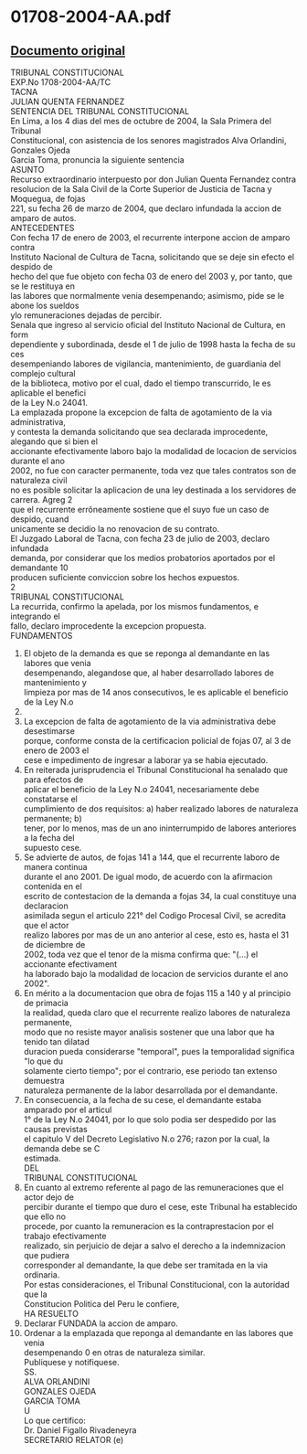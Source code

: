 
01708-2004-AA.pdf
=================
  
[Documento original](https://tc.gob.pe/jurisprudencia/2004/01708-2004-AA.pdf)  
---  
TRIBUNAL CONSTITUCIONAL  
EXP.No 1708-2004-AA/TC  
TACNA  
JULIAN QUENTA FERNANDEZ  
SENTENCIA DEL TRIBUNAL CONSTITUCIONAL  
En Lima, a los 4 dias del mes de octubre de 2004, la Sala Primera del Tribunal  
Constitucional, con asistencia de los senores magistrados Alva Orlandini, Gonzales Ojeda  
Garcia Toma, pronuncia la siguiente sentencia  
ASUNTO  
Recurso extraordinario interpuesto por don Julian Quenta Fernandez contra  
resolucion de la Sala Civil de la Corte Superior de Justicia de Tacna y Moquegua, de fojas  
221, su fecha 26 de marzo de 2004, que declaro infundada la accion de amparo de autos.  
ANTECEDENTES  
Con fecha 17 de enero de 2003, el recurrente interpone accion de amparo contra  
Instituto Nacional de Cultura de Tacna, solicitando que se deje sin efecto el despido de  
hecho del que fue objeto con fecha 03 de enero del 2003 y, por tanto, que se le restituya en  
las labores que normalmente venia desempenando; asimismo, pide se le abone los sueldos  
ylo remuneraciones dejadas de percibir.  
Senala que ingreso al servicio oficial del Instituto Nacional de Cultura, en form  
dependiente y subordinada, desde el 1 de julio de 1998 hasta la fecha de su ces  
desempeniando labores de vigilancia, mantenimiento, de guardiania del complejo cultural  
de la biblioteca, motivo por el cual, dado el tiempo transcurrido, le es aplicable el benefici  
de la Ley N.o 24041.  
La emplazada propone la excepcion de falta de agotamiento de la via administrativa,  
y contesta la demanda solicitando que sea declarada improcedente, alegando que si bien el  
accionante efectivamente laboro bajo la modalidad de locacion de servicios durante el ano  
2002, no fue con caracter permanente, toda vez que tales contratos son de naturaleza civil  
no es posible solicitar la aplicacion de una ley destinada a los servidores de carrera. Agreg 2  
que el recurrente errôneamente sostiene que el suyo fue un caso de despido, cuand  
unicamente se decidio la no renovacion de su contrato.  
El Juzgado Laboral de Tacna, con fecha 23 de julio de 2003, declaro infundada  
demanda, por considerar que los medios probatorios aportados por el demandante 10  
producen suficiente conviccion sobre los hechos expuestos.  
2  
TRIBUNAL CONSTITUCIONAL  
La recurrida, confirmo la apelada, por los mismos fundamentos, e integrando el  
fallo, declaro improcedente la excepcion propuesta.  
FUNDAMENTOS  
1. El objeto de la demanda es que se reponga al demandante en las labores que venia  
desempenando, alegandose que, al haber desarrollado labores de mantenimiento y  
limpieza por mas de 14 anos consecutivos, le es aplicable el beneficio de la Ley N.o  
24041.  
2. La excepcion de falta de agotamiento de la via administrativa debe desestimarse  
porque, conforme consta de la certificacion policial de fojas 07, al 3 de enero de 2003 el  
cese e impedimento de ingresar a laborar ya se habia ejecutado.  
3. En reiterada jurisprudencia el Tribunal Constitucional ha senalado que para efectos de  
aplicar el beneficio de la Ley N.o 24041, necesariamente debe constatarse el  
cumplimiento de dos requisitos: a) haber realizado labores de naturaleza permanente; b)  
tener, por lo menos, mas de un ano ininterrumpido de labores anteriores a la fecha del  
supuesto cese.  
4. Se advierte de autos, de fojas 141 a 144, que el recurrente laboro de manera continua  
durante el ano 2001. De igual modo, de acuerdo con la afirmacion contenida en el  
escrito de contestacion de la demanda a fojas 34, la cual constituye una declaracion  
asimilada segun el articulo 221° del Codigo Procesal Civil, se acredita que el actor  
realizo labores por mas de un ano anterior al cese, esto es, hasta el 31 de diciembre de  
2002, toda vez que el tenor de la misma confirma que: "(...) el accionante efectivament  
ha laborado bajo la modalidad de locacion de servicios durante el ano 2002".  
5. En mérito a la documentacion que obra de fojas 115 a 140 y al principio de primacia  
la realidad, queda claro que el recurrente realizo labores de naturaleza permanente,  
modo que no resiste mayor analisis sostener que una labor que ha tenido tan dilatad  
duracion pueda considerarse "temporal", pues la temporalidad significa "lo que du  
solamente cierto tiempo"; por el contrario, ese periodo tan extenso demuestra  
naturaleza permanente de la labor desarrollada por el demandante.  
6. En consecuencia, a la fecha de su cese, el demandante estaba amparado por el articul  
1° de la Ley N.o 24041, por lo que solo podia ser despedido por las causas previstas  
el capitulo V del Decreto Legislativo N.o 276; razon por la cual, la demanda debe se C  
estimada.  
DEL  
TRIBUNAL CONSTITUCIONAL  
7. En cuanto al extremo referente al pago de las remuneraciones que el actor dejo de  
percibir durante el tiempo que duro el cese, este Tribunal ha establecido que ello no  
procede, por cuanto la remuneracion es la contraprestacion por el trabajo efectivamente  
realizado, sin perjuicio de dejar a salvo el derecho a la indemnizacion que pudiera  
corresponder al demandante, la que debe ser tramitada en la via ordinaria.  
Por estas consideraciones, el Tribunal Constitucional, con la autoridad que la  
Constitucion Politica del Peru le confiere,  
HA RESUELTO  
1. Declarar FUNDADA la accion de amparo.  
2. Ordenar a la emplazada que reponga al demandante en las labores que venia  
desempenando 0 en otras de naturaleza similar.  
Publiquese y notifiquese.  
SS.  
ALVA ORLANDINI  
GONZALES OJEDA  
GARCIA TOMA  
U  
Lo que certifico:  
Dr. Daniel Figallo Rivadeneyra  
SECRETARIO RELATOR (e)